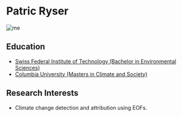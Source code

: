 # Patric Ryser


![me](https://musikplattform.ethz.ch/themes/musikplattform-website/assets/img/aboutus/board/Patric_Ryser.jpg)

## Education
- [Swiss Federal Institute of Technology (Bachelor in Environmental Sciences)](www.ethz.ch)
- [Columbia University (Masters in Climate and Society)](www.columbia.edu)

## Research Interests
- Climate change detection and attribution using EOFs.

